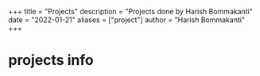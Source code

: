 +++
title = "Projects"
description = "Projects done by Harish Bommakanti"
date = "2022-01-21"
aliases = ["project"]
author = "Harish Bommakanti"
+++

# projects info